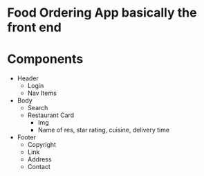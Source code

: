 # Food Ordering App basically the front end

# Components
- Header
    - Login
    - Nav Items
- Body
    - Search
    - Restaurant Card
        - Img
        - Name of res, star rating, cuisine, delivery time
- Footer
    - Copyright
    - Link 
    - Address
    - Contact
